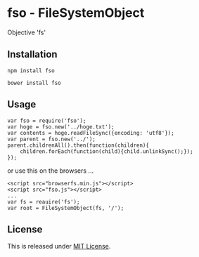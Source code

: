 fso - FileSystemObject
==========================

Objective 'fs'

Installation
--------------------------

    npm install fso

    bower install fso

Usage
--------------------------

    var fso = require('fso');
    var hoge = fso.new('../hoge.txt');
    var contents = hoge.readFileSync({encoding: 'utf8'});
    var parent = fso.new('../');
    parent.childrenAll().then(function(children){
    	children.forEach(function(child){child.unlinkSync();});
    });

or use this on the browsers ...

    <script src="browserfs.min.js"></script>
    <script src="fso.js"></script>
    ...
    var fs = reauire('fs');
    var root = FileSystemObject(fs, '/');

License
--------------------------

This is released under [MIT License](http://narazaka.net/license/MIT?2014).
